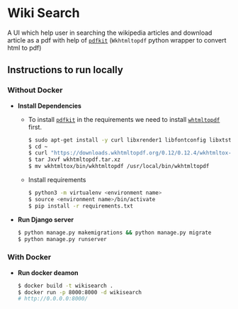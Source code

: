 # Wiki Search

A UI which help user in searching the wikipedia articles and download article as a pdf with help of
[`pdfkit`](https://github.com/JazzCore/python-pdfkit) (`Wkhtmltopdf` python wrapper to convert html to pdf)


## Instructions to run locally

### Without Docker

-  **Install Dependencies**
    - To install [`pdfkit`](https://github.com/JazzCore/python-pdfkit) in the requirements we need to install [`whtmltopdf`](https://github.com/wkhtmltopdf/wkhtmltopdf) first.

        ```bash
        $ sudo apt-get install -y curl libxrender1 libfontconfig libxtst6 xz-utils
        $ cd ~
        $ curl "https://downloads.wkhtmltopdf.org/0.12/0.12.4/wkhtmltox-0.12.4_linux-generic-amd64.tar.xz" -L -o "wkhtmltopdf.tar.xz"
        $ tar Jxvf wkhtmltopdf.tar.xz
        $ mv wkhtmltox/bin/wkhtmltopdf /usr/local/bin/wkhtmltopdf
        ```
    - Install requirements
        ```bash
        $ python3 -m virtualenv <environment name>
        $ source <environment name>/bin/activate
        $ pip install -r requirements.txt
        ```

- **Run Django server**
    ```bash
    $ python manage.py makemigrations && python manage.py migrate
    $ python manage.py runserver
    ```

### With Docker

- **Run docker deamon**
    ```bash
    $ docker build -t wikisearch . 
    $ docker run -p 8000:8000 -d wikisearch
    # http://0.0.0.0:8000/
    ```